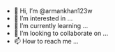 - 👋 Hi, I’m @armankhan123w
- 👀 I’m interested in ...
- 🌱 I’m currently learning ...
- 💞️ I’m looking to collaborate on ...
- 📫 How to reach me ...

<!---
armankhan123w/armankhan123w is a ✨ special ✨ repository because its `README.md` (this file) appears on your GitHub profile.
You can click the Preview link to take a look at your changes.
--->
